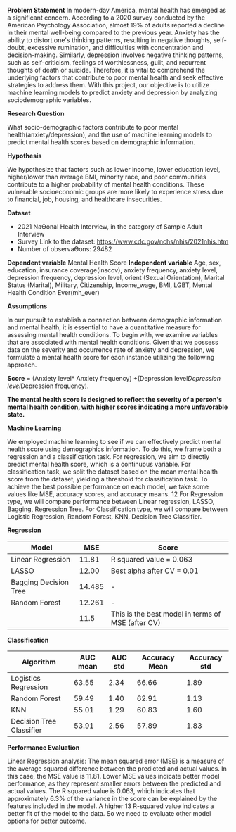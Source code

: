 
**Problem Statement**
In modern-day America, mental health has emerged as a significant concern. According to a 2020 
survey conducted by the American Psychology Association, almost 19% of adults reported a 
decline in their mental well-being compared to the previous year. Anxiety has the ability to distort 
one's thinking patterns, resulting in negative thoughts, self-doubt, excessive rumination, and 
difficulties with concentration and decision-making. Similarly, depression involves negative 
thinking patterns, such as self-criticism, feelings of worthlessness, guilt, and recurrent thoughts 
of death or suicide. Therefore, it is vital to comprehend the underlying factors that contribute to 
poor mental health and seek effective strategies to address them. With this project, our objective 
is to utilize machine learning models to predict anxiety and depression by analyzing 
sociodemographic variables. 

**Research Question**

What socio-demographic factors contribute to poor mental health(anxiety/depression), and the 
use of machine learning models to predict mental health scores based on demographic 
information. 

**Hypothesis**

We hypothesize that factors such as lower income, lower education level, higher/lower than 
average BMI, minority race, and poor communities contribute to a higher probability of mental 
health conditions. These vulnerable socioeconomic groups are more likely to experience stress 
due to financial, job, housing, and healthcare insecurities. 

**Dataset**

- 2021 NaƟonal Health Interview, in the category of Sample Adult Interview
- Survey Link to the dataset: https://www.cdc.gov/nchs/nhis/2021nhis.htm
-  Number of observaƟons: 29482

  **Dependent variable**
  Mental Health Score
  **Independent variable**
  Age, sex, education, insurance coverage(inscov), anxiety frequency, 
 anxiety level, depression frequency, depression level, orient (Sexual Orientation), Marital Status 
 (Marital), Military, Citizenship, Income_wage, BMI, LGBT, Mental Health Condition 
  Ever(mh_ever)

  **Assumptions**
  
  In our pursuit to establish a connection between demographic information and 
 mental health, it is essential to have a quantitative measure for assessing mental health 
conditions. To begin with, we examine variables that are associated with mental health 
conditions. Given that we possess data on the severity and occurrence rate of anxiety and 
depression, we formulate a mental health score for each instance utilizing the following 
approach. 

**Score** = (Anxiety level* Anxiety frequency) +(Depression level*Depression level*Depression 
frequency). 

**The mental health score is designed to reflect the severity of a person's mental health condition, 
with higher scores indicating a more unfavorable state.**

**Machine Learning**

We employed machine learning to see if we can effectively predict mental health score using 
demographics information. To do this, we frame both a regression and a classification task. For 
regression, we aim to directly predict mental health score, which is a continuous variable. For 
classification task, we split the dataset based on the mean mental health score from the dataset, 
yielding a threshold for classification task. To achieve the best possible performance on each 
model, we take some values like MSE, accuracy scores, and accuracy means. 
12 For Regression type, we will compare performance between Linear regression, LASSO, Bagging, 
Regression Tree. For Classification type, we will compare between Logistic Regression, Random 
Forest, KNN, Decision Tree Classifier. 

**Regression**

| Model               | MSE    | Score                |
|---------------------|--------|----------------------|
| Linear Regression   | 11.81  | R squared value = 0.063 |
| LASSO               | 12.00  | Best alpha after CV = 0.01 |
| Bagging Decision Tree | 14.485 | -                   |
| Random Forest       | 12.261 | -                   |
|                    | 11.5   | This is the best model in terms of MSE (after CV) |

**Classification**

| Algorithm                 | AUC mean | AUC std | Accuracy Mean | Accuracy std |
|---------------------------|----------|---------|---------------|--------------|
| Logistics Regression      | 63.55    | 2.34    | 66.66         | 1.89         |
| Random Forest             | 59.49    | 1.40    | 62.91         | 1.13         |
| KNN                       | 55.01    | 1.29    | 60.83         | 1.60         |
| Decision Tree Classifier  | 53.91    | 2.56    | 57.89         | 1.83         |

**Performance Evaluation**

Linear Regression analysis: The mean squared error (MSE) is a measure of the average squared 
difference between the predicted and actual values. In this case, the MSE value is 11.81. Lower 
MSE values indicate better model performance, as they represent smaller errors between the 
predicted and actual values. The R squared value is 0.063, which indicates that approximately 
6.3% of the variance in the score can be explained by the features included in the model. A higher 
13
R-squared value indicates a better fit of the model to the data. So we need to evaluate other 
model options for better outcome. 




  
  
